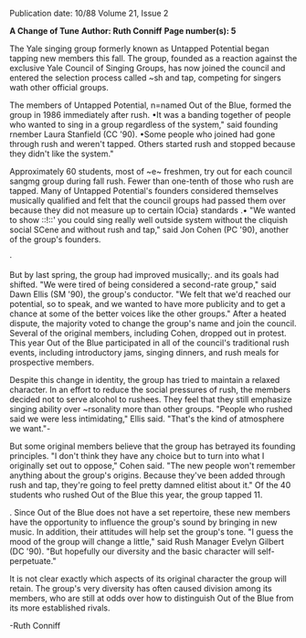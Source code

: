 Publication date: 10/88
Volume 21, Issue 2

**A Change of Tune**
**Author: Ruth Conniff**
**Page number(s): 5**

The Yale singing group formerly known as Untapped Potential began tapping new members this fall. The group, founded as a reaction against the exclusive Yale Council of Singing Groups, has now joined the council and entered the selection process called ~sh and tap, competing for singers wath other official groups. 

The members of Untapped Potential, n=named Out of the Blue, formed the group in 1986 immediately after rush. •It was a banding together of people who wanted to sing in a group regardless of the system," said founding rnember Laura Stanfield (CC '90). •Some people who joined had gone through rush and weren't tapped. Others started rush and stopped because they didn't like the system." 

Approximately 60 students, most of ~e~ freshmen, try out for each council sangmg group during fall rush. Fewer than one-tenth of those who rush are tapped. Many of Untapped Potential's founders considered themselves musically qualified and felt that the council groups had passed them over because they did not measure up to certain IOcia} standards .• "We wanted to show ::!::' you could sing really well outside system without the cliquish social SCene and without rush and tap," said Jon Cohen (PC '90), another of the group's founders. 

· 

But by last spring, the group had improved musically;. and its goals had shifted. "We were tired of being considered a second-rate group," said Dawn Ellis (SM '90), the group's conductor. "We felt that we'd reached our potential, so to speak, and we wanted to have more publicity and to get a chance at some of the better voices like the other groups." After a heated dispute, the majority voted to change the group's name and join the council. Several of the original members, including Cohen, dropped out in protest. This year Out of the Blue participated in all of the council's traditional rush events, including introductory jams, singing dinners, and rush meals for prospective members. 

Despite this change in identity, the group has tried to maintain a relaxed character. In an effort to reduce the social pressures of rush, the members decided not to serve alcohol to rushees. They feel that they still emphasize singing ability over ~rsonality more than other groups. "People who rushed said we were less intimidating," Ellis said. "That's the kind of atmosphere we want."-

But some original members believe that the group has betrayed its founding principles. "I don't think they have any choice but to turn into what I originally set out to oppose," Cohen said. "The new people won't remember anything about the group's origins. Because they've been added through rush and tap, they're going to feel pretty damned elitist about it." Of the 40 students who rushed Out of the Blue this year, the group tapped 11. 

. Since Out of the Blue does not have a set repertoire, these new members have the opportunity to influence the group's sound by bringing in new music. In addition, their attitudes will help set the group's tone. "I guess the mood of the group will change a little," said Rush Manager Evelyn Gilbert (DC '90). "But hopefully our diversity and the basic character will self-perpetuate." 

It is not clear exactly which aspects of its original character the group will retain. The group's very diversity has often caused division among its members, who are still at odds over how to distinguish Out of the Blue from its more established rivals. 

-Ruth Conniff